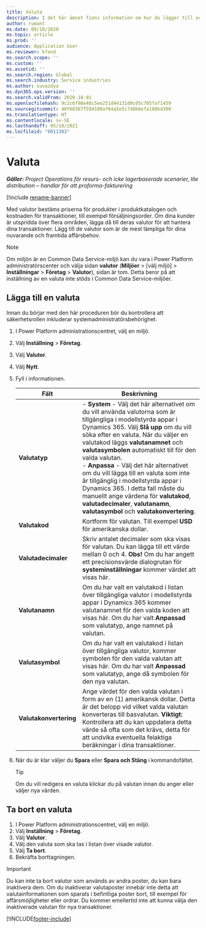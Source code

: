 ```yaml
---
title: Valuta
description: I det här ämnet finns information om hur du lägger till och tar bort valutatyper i Project Operations.
author: rumant
ms.date: 09/18/2020
ms.topic: article
ms.prod: ''
audience: Application User
ms.reviewer: kfend
ms.search.scope: ''
ms.custom: ''
ms.assetid: ''
ms.search.region: Global
ms.search.industry: Service industries
ms.author: suvaidya
ms.dyn365.ops.version: ''
ms.search.validFrom: 2020-10-01
ms.openlocfilehash: 9c2c6f98e48c5ee251d44131d0c05c705faf1459
ms.sourcegitcommit: 40f68387f594180af64a5e5c748b6efa188bd300
ms.translationtype: HT
ms.contentlocale: sv-SE
ms.lasthandoff: 05/10/2021
ms.locfileid: "6011303"
---
```

# <a name="currency"></a>Valuta

_**Gäller:** Project Operations för resurs- och icke lagerbaserade scenarier, lite distribution – handlar för att proforma-fakturering_

[!include [rename-banner](~/includes/cc-data-platform-banner.md)]

Med valutor bestäms priserna för produkter i produktkatalogen och kostnaden för transaktioner, till exempel försäljningsorder. Om dina kunder är utspridda över flera områden, lägga då till deras valutor för att hantera dina transaktioner. Lägg till de valutor som är de mest lämpliga för dina nuvarande och framtida affärsbehov.  

> [!NOTE]
> Om miljön är en Common Data Service-miljö kan du vara i Power Platform administratörscenter och välja sidan **valutor** (**Miljöer** > [välj miljö] > **Inställningar** > **Företag** > **Valutor**), sidan är tom. Detta beror på att inställning av en valuta inte stöds i Common Data Service-miljöer.

## <a name="add-a-currency"></a>Lägga till en valuta  
Innan du börjar med den här proceduren bör du kontrollera att säkerhetsrollen inkluderar systemadministratörsbehörighet. 

1. I Power Platform administrationscentret, välj en miljö. 
2. Välj **Inställning** > **Företag**.
3. Välj **Valutor**.  
4. Välj **Nytt**.  
5. Fyll i informationen.  


   |          Fält          |                                                                                                                                                                                                                                                                                                                                                                            Beskrivning                                                                                                                                                                                                                                                                                                                                                                            |
   |-------------------------|-------------------------------------------------------------------------------------------------------------------------------------------------------------------------------------------------------------------------------------------------------------------------------------------------------------------------------------------------------------------------------------------------------------------------------------------------------------------------------------------------------------------------------------------------------------------------------------------------------------------------------------------------------------------------------------------------------------------------------------------------------------------|
   |    **Valutatyp**    | - **System** - Välj det här alternativet om du vill använda valutorna som är tillgängliga i modellstyrda appar i Dynamics 365. Välj **Slå upp** om du vill söka efter en valuta. När du väljer en valutakod läggs **valutanamnet** och **valutasymbolen** automatiskt till för den valda valutan.<br />- **Anpassa** - Välj det här alternativet om du vill lägga till en valuta som inte är tillgänglig i modellstyrda appar i Dynamics 365. I detta fall måste du manuellt ange värdena för **valutakod**, **valutadecimaler**, **valutanamn**, **valutasymbol** och **valutakonvertering**. |
   |    **Valutakod**    |                                                                                                                                                                                                                                                                                                                                            Kortform för valutan. Till exempel **USD** för amerikanska dollar.                                                                                                                                                                                                                                                                                                                                            |
   | **Valutadecimaler**  |                                                                                                                                                                                  Skriv antalet decimaler som ska visas för valutan.  Du kan lägga till ett värde mellan 0 och 4. **Obs!**  Om du har angett ett precisionsvärde dialogrutan för **systeminställningar** kommer värdet att visas här.                                                                                                                                                                                  |
   |    **Valutanamn**    |                                                                                                                                                                                                                                         Om du har valt en valutakod i listan över tillgängliga valutor i modellstyrda appar i Dynamics 365 kommer valutanamnet för den valda koden att visas här. Om du har valt **Anpassad** som valutatyp, ange namnet på valutan.                                                                                                                                                                                                                                          |
   |   **Valutasymbol**   |                                                                                                                                                                                                                                                                      Om du har valt en valutakod i listan över tillgängliga valutor, kommer symbolen för den valda valutan att visas här. Om du har valt **Anpassad** som valutatyp, ange då symbolen för den nya valutan.                                                                                                                                                                                                                                                                       |
   | **Valutakonvertering** |                                                                                                                                                                                                                                     Ange värdet för den valda valutan i form av en (1) amerikansk dollar. Detta är det belopp vid vilket valda valutan konverteras till basvalutan. **Viktigt:**  Kontrollera att du kan uppdatera detta värde så ofta som det krävs, detta för att undvika eventuella felaktiga beräkningar i dina transaktioner.                                                                                                                                                                                                                                      |


6. När du är klar väljer du **Spara** eller **Spara och Stäng** i kommandofältet.  

   > [!TIP]
   >  Om du vill redigera en valuta klickar du på valutan innan du anger eller väljer nya värden.  

## <a name="delete-a-currency"></a>Ta bort en valuta  

1. I Power Platform administrationscentret, välj en miljö. 
2. Välj **Inställning** > **Företag**.
3. Välj **Valutor**.  
4. Välj den valuta som ska tas i listan över visade valutor.  
5. Välj **Ta bort**.  
6. Bekräfta borttagningen.  

> [!IMPORTANT]
>  Du kan inte ta bort valutor som används av andra poster, du kan bara inaktivera dem. Om du inaktiverar valutaposter innebär inte detta att valutainformationen som sparats i befintliga poster bort, till exempel för affärsmöjligheter eller ordrar. Du kommer emellertid inte att kunna välja den inaktiverade valutan för nya transaktioner.  


[!INCLUDE[footer-include](../includes/footer-banner.md)]